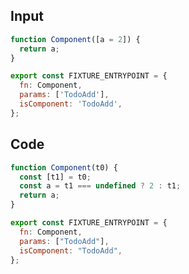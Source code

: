 
## Input

```javascript
function Component([a = 2]) {
  return a;
}

export const FIXTURE_ENTRYPOINT = {
  fn: Component,
  params: ['TodoAdd'],
  isComponent: 'TodoAdd',
};

```

## Code

```javascript
function Component(t0) {
  const [t1] = t0;
  const a = t1 === undefined ? 2 : t1;
  return a;
}

export const FIXTURE_ENTRYPOINT = {
  fn: Component,
  params: ["TodoAdd"],
  isComponent: "TodoAdd",
};

```
      